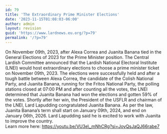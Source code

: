 ```yaml
---
id: 79
title: 'The Extraordinary Prime Minister Elections'
date: '2023-11-15T01:08:03-06:00'
author: admin
layout: revision
guid: 'https://www.lardnews.eu.org/?p=79'
permalink: '/?p=79'
---
```


On November 09th, 2023, after Alexa Correa and Juanita Banana tied in the General Elections of 2023 for the Prime Minister position. The Central Lardish Committee announced that the Lardish National Electoral Institute (LNEI) would host extraordinary elections to choose a prime minister ticket on November 09th, 2023. The elections were successfully held and after a tough battle between Alexa Correa, the candidate of the Colish National Party, and Juanita Banana, running for the Fritos National Party, the polling stations closed at 07:00 PM and after counting all the votes, the LNEI determined that Juanita Banana had won the elections and gotten 59% of the votes. Shortly after her win, the President of the USFLR and chairman of the LNEI, Lard Lapudding congratulated Juanita Banana. As per the law, Juanita Banana’s term shall start on January 09th, 2024, and end on January 06th, 2026. Lard Lapudding said he is excited to work with Juanita to improve the country.  
Learn more here: https://youtu.be/VU3e\_mNhCRg?si=JoyQsJaQJ66rabe7